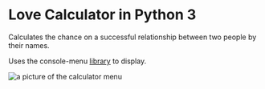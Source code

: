 # Love Calculator in Python 3

Calculates the chance on a successful relationship between two people by their names.

Uses the console-menu [library](https://github.com/aegirhall/console-menu) to display.

![a picture of the calculator menu](https://i.imgur.com/eN6vl4l.png)
